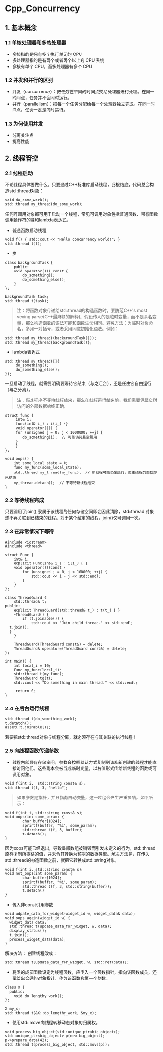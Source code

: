 # Cpp_Concurrency
## 1. 基本概念
### 1.1 单核处理器和多核处理器
- 多核指的是拥有多个执行单元的 CPU
- 多处理器指的是有两个或者两个以上的 CPU 系统
- 多核有单个 CPU，而多处理器有多个 CPU
### 1.2 并发和并行的区别
- 并发（concurrency）：把任务在不同的时间点交给处理器进行处理。在同一时间点，任务并不会同时运行。
- 并行（parallelism）：把每一个任务分配给每一个处理器独立完成。在同一时间点，任务一定是同时运行。
###   1.3 为何使用并发
- 分离关注点
- 提高性能
## 2. 线程管控
### 2.1 线程启动
不论线程具体要做什么，只要通过C++标准库启动线程，归根结底，代码总会构造std::thread对象：
```
void do_some_work();
std::thread my_thread(do_some_work);
```
任何可调用对象都可用于启动一个线程，常见可调用对象包括普通函数、带有函数调用操作符的类和lambda表达式。
- 普通函数启动线程
```
void f() { std::cout << "Hello concurrency world!"; }
std::thread t(f);
```
- 类
```
class backgroundTask {
    public:
	void operator()() const {
	    do_something();
	    do_something_else();
	}
};

backgroundTask task;
std::thread t(task);
```
> 注：将函数对象传递给std::thread的构造函数时，要防范C++'s most vexing parse(C++最麻烦的解释)。假设传入的是临时变量，而不是具名变量，那么构造函数的语法可能和函数生命相同。避免方法：为临时对象命名，多用一对括号，或者采用同意初始化语法。例如：
```
std::thread my_thread((backgroundTask()));
std::thread my_thread{backgroundTask()};
```
- lambda表达式
```
std::thread my_thread([]{
     do_something();
     do_something_else();
});
```
一旦启动了线程，就需要明确要等待它结束（与之汇合），还是任由它自由运行（与之分离）。
> 注：假定程序不等待线程结束，那么在线程运行结束前，我们需要保证它所访问的外部数据始终正确。
```
struct func {
     int& i;
     func(int& i_) : i(i_) {}
     void operator()() { 
	 for (unsigned j = 0; j < 1000000; ++j) {
	    do_something(i);  // 可能访问悬空引用
	 }
     }
};

void oops() {
	int some_local_state = 0;
	func my_func(some_local_state);
	std::thread my_thread(my_func);  // 新线程可能仍在运行，而主线程的函数却已结束
	my_thread.detach();  // 不等待新线程结束
}
```
### 2.2 等待线程完成
只要调用了join(),隶属于该线程的任何存储空间即会因此清除，std::thread 对象遂不再关联到已结束的线程。对于某个给定的线程，join()仅可调用一次。
### 2.3 在异常情况下等待
```
#include <iostream>  
#include <thread>  
  
struct Func {  
    int& i;
    explicit Func(int& i_) : i(i_) { }  
    void operator()()const {  
        for (unsigned j = 0; j < 100000; ++j) {  
            std::cout << i + j << std::endl;
        }  
    }  
};  
  
class ThreadGuard {  
    std::thread& t;  
public:  
    explicit ThreadGuard(std::thread& t_) : t(t_) { }  
    ~ThreadGuard() {  
        if (t.joinable()) {  
            std::cout << "Join child thread." << std::endl;  
  t.join();  
  }  
    }  
  
    ThreadGuard(ThreadGuard const&) = delete;  
    ThreadGuard& operator=(ThreadGuard const&) = delete;  
};  
  
int main() {  
    int local_i = 10;  
    Func my_func(local_i);  
    std::thread t(my_func);  
    ThreadGuard tg(t);  
    std::cout << "Do something in main thread." << std::endl;  

     return 0;  
}
```
### 2.4 在后台运行线程
```
std::thread t(do_something_work);
t.detatch();
asset(!t.joinable());
```
若要把std::thread对象与线程分离，就必须存在与其关联的执行线程！


### 2.5 向线程函数传递参数
- 线程内部具有存储空间，参数会按照默认方式复制到该处新创建的线程才能直接访问他们。这些副本会被当成临时变量，以右值形式传给新线程的函数或可调用对象。
```
void f(int i,  std::string const& s);
std::thread t(f, 3, "hello");
```
>如果参数是指针，并且指向自动变量，这一过程会产生严重影响。如下所示：
```
void f(int i, std::string const& s);
void oops(int some_param) {
        char buffer[1024];
        sprintf(buffer, "%i", some_param);
        std::thread t(f, 3, buffer);
        t.detach();
}
```
因为oops可能已经退出，导致局部数组被销毁而引发未定义的行为。std::thread原样复制所提供的值，并未令其转换为预期的数据类型。解决方法是，在传入std::thread的构造函数之前，就把它转换成std::string对象。
```
void f(int i, std::string const& s);
void not_oops(int some_param) {
        char buffer[1024];
        sprintf(buffer, "%i", some_param);
        std::thread t(f, 3, std::string(buffer));
        t.detach()
}
```
- 传入非const引用参数
```
void udpate_data_for_widget(widget_id w, widget_data& data);
void oops_again(widget_id w) {
  widget_data data;
  std::thread t(update_data_for_widget, w, data);
  display_status();
  t.join();
  process_widget_data(data);
}
```
解决方法：
创建线程改成：
```
std::thread t(updata_data_for_widget, w, std::ref(data));
```

- 将类的成员函数设定为线程函数，应传入一个函数指针，指向该函数成员，还要给出合适的对象指针，作为该函数的第一个参数。
```
class X {
  public:
    void do_lengthy_work();
};

X my_x;
std::thread t(&X::do_lengthy_work, &my_x);
```
- 使用std::move向线程转移动态对象的归属权。
```
void process_big_object(std::unique_ptr<big_object>);
std::unique_ptr<big_object> p(new big_object);
p->prepare_data(42);
std::thread t(process_big_object, std::move(p));
```
